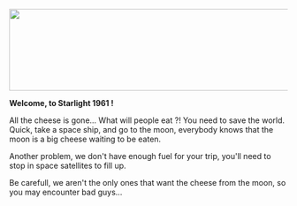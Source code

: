 <p align="center">
  <img width="704" height="148" src="https://github.com/grzi/starlight-1961/blob/main/assets/ui/logo.png?raw=true">
</p>

**Welcome, to Starlight 1961 !**

All the cheese is gone... What will people eat ?! 
You need to save the world. Quick, take a space ship, and go to the moon, everybody knows that the moon is 
a big cheese waiting to be eaten.

Another problem, we don't have enough fuel for your trip, you'll need to stop in space satellites to fill up.

Be carefull, we aren't the only ones that want the cheese from the moon, so you may encounter bad guys...